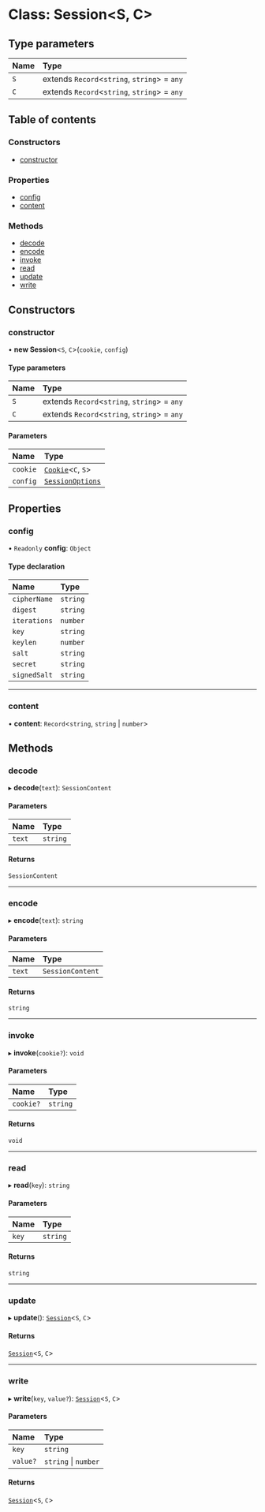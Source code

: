 # Class: Session<S, C\>

## Type parameters

| Name | Type |
| :------ | :------ |
| `S` | extends `Record`<`string`, `string`\> = `any` |
| `C` | extends `Record`<`string`, `string`\> = `any` |

## Table of contents

### Constructors

- [constructor](Session.md#constructor)

### Properties

- [config](Session.md#config)
- [content](Session.md#content)

### Methods

- [decode](Session.md#decode)
- [encode](Session.md#encode)
- [invoke](Session.md#invoke)
- [read](Session.md#read)
- [update](Session.md#update)
- [write](Session.md#write)

## Constructors

### constructor

• **new Session**<`S`, `C`\>(`cookie`, `config`)

#### Type parameters

| Name | Type |
| :------ | :------ |
| `S` | extends `Record`<`string`, `string`\> = `any` |
| `C` | extends `Record`<`string`, `string`\> = `any` |

#### Parameters

| Name | Type |
| :------ | :------ |
| `cookie` | [`Cookie`](Cookie.md)<`C`, `S`\> |
| `config` | [`SessionOptions`](../#sessionoptions) |

## Properties

### config

• `Readonly` **config**: `Object`

#### Type declaration

| Name | Type |
| :------ | :------ |
| `cipherName` | `string` |
| `digest` | `string` |
| `iterations` | `number` |
| `key` | `string` |
| `keylen` | `number` |
| `salt` | `string` |
| `secret` | `string` |
| `signedSalt` | `string` |

___

### content

• **content**: `Record`<`string`, `string` \| `number`\>

## Methods

### decode

▸ **decode**(`text`): `SessionContent`

#### Parameters

| Name | Type |
| :------ | :------ |
| `text` | `string` |

#### Returns

`SessionContent`

___

### encode

▸ **encode**(`text`): `string`

#### Parameters

| Name | Type |
| :------ | :------ |
| `text` | `SessionContent` |

#### Returns

`string`

___

### invoke

▸ **invoke**(`cookie?`): `void`

#### Parameters

| Name | Type |
| :------ | :------ |
| `cookie?` | `string` |

#### Returns

`void`

___

### read

▸ **read**(`key`): `string`

#### Parameters

| Name | Type |
| :------ | :------ |
| `key` | `string` |

#### Returns

`string`

___

### update

▸ **update**(): [`Session`](Session.md)<`S`, `C`\>

#### Returns

[`Session`](Session.md)<`S`, `C`\>

___

### write

▸ **write**(`key`, `value?`): [`Session`](Session.md)<`S`, `C`\>

#### Parameters

| Name | Type |
| :------ | :------ |
| `key` | `string` |
| `value?` | `string` \| `number` |

#### Returns

[`Session`](Session.md)<`S`, `C`\>
